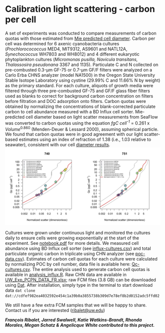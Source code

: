 # Calibration light scattering - carbon per cell
A set of experiments was conducted to compare measurements of carbon quotas with those estimated from [Mie predicted cell diameter](https://github.com/armbrustlab/fsc-size-calibration). Carbon per cell was determined for 6 axenic cyanobacteria cultures (<i>Prochlorocococcus</i> MED4, MIT9312, AS9601 and NATL12A, <i>Synechococcus</i> WH7803 and WH8012) and 4 different eukaryotic phytoplankton cultures (<i>Micromonas pusilla, Navicula transitans, Thalassosira pseudonana</i> 3367 and 1135). Particulate C and N collected on pre-combusted 0.3-µm GF-75 or 0.7-µm GF/F filters were analyzed on a Carlo Erba CHNS analyzer (model NA1500) in the Oregon State University Stable Isotope Laboratory using cystine (29.99% C and 11.66% N by weight) as the primary standard. For each culture, aliquots of growth media were filtered through three pre-combusted GF-75 and GF/F glass fiber filters used as blanks to correct for background carbon concentration on filters before filtration and DOC adsorption onto filters. Carbon quotas were obtained by normalizing the concentrations of blank-corrected particulate carbon to cell abundance measured with a BD Influx cell sorter. Mie-predicted cell diameter based on light scatter measurements from SeaFlow was converted to carbon quotas using the equation <i>fgC cell<sup>-1</sup></i> = 0.261 x <i>Volume</i><sup>0.860</sup> (Menden-Deuer & Lessard 2000), assuming spherical particle. We found that carbon quotas were in good agreement with our light scatter-based estimates using an index of refraction of 1.38 (i.e., 1.03 relative to seawater), consistent with our cell [diameter results](https://github.com/armbrustlab/fsc-size-calibration).
![alt text](Qc-scatter.png "SeaFlow calibration of forward scatter normalized by 1 micron beads")

Cultures were grown under continuous light and monitored the cultures daily to ensure cells were growing exponentially at the start of the experiment. See [notebook.pdf](https://github.com/armbrustlab/fsc-poc-calibration/blob/master/notebook.pdf) for more details.
We measured cell abundance using BD Influx cell sorter (see [influx-cultures.csv](https://github.com/armbrustlab/fsc-poc-calibration/blob/master/influx-cultures.csv)) and total particulate organic carbon in triplicate using CHN analyzer (see [poc-data.csv](https://github.com/armbrustlab/fsc-poc-calibration/blob/master/poc-data.csv)). Estimates of carbon cell quotas for each culture were calculated by normalizing POC by cell number, data file is available here: [Qc-cultures.csv](https://github.com/armbrustlab/fsc-poc-calibration/blob/master/Qc-cultures.csv).
The entire analysis used to generate carbon cell quotas is available in [analysis_influx.R](https://github.com/armbrustlab/fsc-poc-calibration/blob/master/analysis_influx.R). Raw CHN data are available in [UW_Exp_PCPN_DATA_FR.xlsx](https://github.com/armbrustlab/fsc-poc-calibration/blob/master/UW_Exp_PCPN_DATA_FR.xlsx); raw FCM files (3.8 GB) can be downloaded using [Dat](https://github.com/datproject/dat). After installation, simply type in the terminal to start download data ```dat clone dat://cdfef982ea4032592e454c1a39b0a3855738b309d7e78ef8b2d0152adc5ffd02```

We still have a few extra FCM samples that we will be happy to share. Contact us if you are interested (ribalet@uw.edu)

***François Ribalet, Jarred Swalwell, Katie Watkins-Brandt, Rhonda Morales, Megan Schatz & Angelicque White contributed to this project.***
